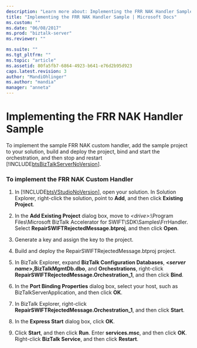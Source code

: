 ```yaml
---
description: "Learn more about: Implementing the FRR NAK Handler Sample"
title: "Implementing the FRR NAK Handler Sample | Microsoft Docs"
ms.custom: ""
ms.date: "06/08/2017"
ms.prod: "biztalk-server"
ms.reviewer: ""

ms.suite: ""
ms.tgt_pltfrm: ""
ms.topic: "article"
ms.assetid: 80fa5fb7-6864-4923-b641-e76d2b95d923
caps.latest.revision: 3
author: "MandiOhlinger"
ms.author: "mandia"
manager: "anneta"
---
```

# Implementing the FRR NAK Handler Sample
To implement the sample FRR NAK custom handler, add the sample project to your solution, build and deploy the project, bind and start the orchestration, and then stop and restart [!INCLUDE[btsBizTalkServerNoVersion](../../includes/btsbiztalkservernoversion-md.md)].  

### To implement the FRR NAK Custom Handler  

1. In [!INCLUDE[btsVStudioNoVersion](../../includes/btsvstudionoversion-md.md)], open your solution. In Solution Explorer, right-click the solution, point to **Add**, and then click **Existing Project**.  

2. In the **Add Existing Project** dialog box, move to *\<drive\>*:\Program Files\Microsoft BizTalk Accelerator for SWIFT\SDK\Samples\FrrHandler. Select **RepairSWIFTRejectedMessage.btproj**, and then click **Open**.  

3. Generate a key and assign the key to the project.  

4. Build and deploy the RepairSWIFTRejectedMessage.btproj project.  

5. In BizTalk Explorer, expand **BizTalk Configuration Databases**, **\<*server name*\>,BizTalkMgmtDb.dbo**, and **Orchestrations**, right-click **RepairSWIFTRejectedMessage.Orchestration_1**, and then click **Bind**.  

6. In the **Port Binding Properties** dialog box, select your host, such as BizTalkServerApplication, and then click **OK**.  

7. In BizTalk Explorer, right-click **RepairSWIFTRejectedMessage.Orchestration_1**, and then click **Start**.  

8. In the **Express Start** dialog box, click **OK**.  

9. Click **Start**, and then click **Run**. Enter **services.msc**, and then click **OK**. Right-click **BizTalk Service**, and then click **Restart**.
